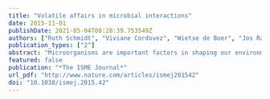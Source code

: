 ```yaml
---
title: "Volatile affairs in microbial interactions"
date: 2015-11-01
publishDate: 2021-05-04T08:28:39.753549Z
authors: ["Ruth Schmidt", "Viviane Cordovez", "Wietse de Boer", "Jos Raaijmakers", "Paolina Garbeva"]
publication_types: ["2"]
abstract: "Microorganisms are important factors in shaping our environment. One key characteristic that has been neglected for a long time is the ability of microorganisms to release chemically diverse volatile compounds. At present, it is clear that the blend of volatiles released by microorganisms can be very complex and often includes many unknown compounds for which the chemical structures remain to be elucidated. The biggest challenge now is to unravel the biological and ecological functions of these microbial volatiles. There is increasing evidence that microbial volatiles can act as infochemicals in interactions among microbes and between microbes and their eukaryotic hosts. Here, we review and discuss recent advances in understanding the natural roles of volatiles in microbe-microbe interactions. Specific emphasis will be given to the antimicrobial activities of microbial volatiles and their effects on bacterial quorum sensing, motility, gene expression and antibiotic resistance."
featured: false
publication: "*The ISME Journal*"
url_pdf: "http://www.nature.com/articles/ismej201542"
doi: "10.1038/ismej.2015.42"
---
```



